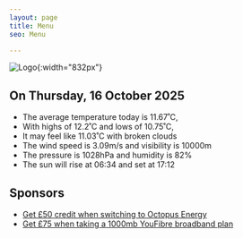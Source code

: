 ```yaml
---
layout: page
title: Menu
seo: Menu

---
```


![Logo](/images/logo.jpg){:width="832px"}

<!-- weather_marker starts -->
## On Thursday, 16 October 2025

- The average temperature today is 11.67˚C,
- With highs of 12.2˚C and lows of 10.75˚C,
- It may feel like 11.03˚C with broken clouds
- The wind speed is 3.09m/s and visibility is 10000m
- The pressure is 1028hPa and humidity is 82%
- The sun will rise at 06:34 and set at 17:12

<!-- weather_marker ends -->

## Sponsors

- [Get £50 credit when switching to Octopus Energy](https://bit.ly/3oD1nnS)
- [Get £75 when taking a 1000mb YouFibre broadband plan](https://aklam.io/91zWhU?)
